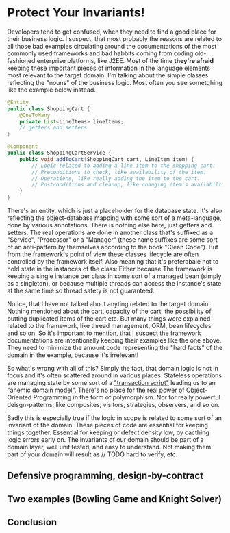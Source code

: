 # Protect Your Invariants!

Developers tend to get confused, when they need to find a good place for their business logic. I suspect, that most probably the reasons are related to all those bad examples circulating around the documentations of the most commonly used frameworks and bad habbits coming from coding old-fashioned enterprise platforms, like J2EE. Most of the time **they're afraid** keeping these important pieces of information in the language elements most relevant to the target domain: I'm talking about the simple classes reflecting the "nouns" of the business logic. Most often you see sometghing like the example below instead.

```Java
@Entity 
public class ShoppingCart {
    @OneToMany
    private List<LineItems> lineItems;
    // getters and setters
}
```

```Java
@Component
public class ShoppingCartService {
    public void addToCart(ShoppingCart cart, LineItem item) {
        // Logic related to adding a line item to the shopping cart:
        // Preconditions to check, like availability of the item.
        // Operations, like really adding the item to the cart.
        // Postconditions and cleanup, like changing item's availabiltiy and transaction management.
    }
}
```

There's an entity, which is just a placeholder for the database state. It's also reflecting the object-database mapping with some sort of a meta-language, done by various annotations. There is nothing else here, just getters and setters. The real operations are done in another class that's suffixed as a "Service", "Processor" or a "Manager" (these name suffixes are some sort of an anti-pattern by themselves according to the book "Clean Code"). But from the framework's point of view these classes lifecycle are often controlled by the framework itself. Also meaning that it's preferabale not to hold state in the instances of the class: Either because The framework is keeping a single instance per class in some sort of a managed bean (simply as a singleton), or because multiple threads can access the instance's state at the same time so thread safety is not guaranteed. 

Notice, that I have not talked about anyting related to the target domain. Nothing mentioned about the cart, capacity of the cart, the possibility of putting duplicated items of the cart etc. But many things were explained related to the framework, like thread management, ORM, bean lifecycles and so on. So it's important to mention, that I suspect the framework documentations are intentionally keeping their examples like the one above. They need to minimize the amount code representing the "hard facts" of the domain in the example, because it's irrelevant!

So what's wrong with all of this? Simply the fact, that domain logic is not in focus and it's often scattered around in various places. Stateless operations are managing state by some sort of a ["transaction script"](https://www.martinfowler.com/eaaCatalog/transactionScript.html) leading us to an ["anemic domain model"](https://www.martinfowler.com/bliki/AnemicDomainModel.html). There's no place for the real power of Object-Oriented Programming in the form of polymorphism. Nor for really powerful deisgn-patterns, like composites, visitors, strategies, observers, and so on.

Sadly this is especially true if the logic in scope is related to some sort of an invariant of the domain. These pieces of code are essential for keeping things together. Essential for keeping or defect density low, by cacthing logic errors early on. The invariants of our domain should be part of a domain layer, well unit tested, and easy to understand.  Not making them part of your domain will result as // TODO hard to verify, etc.

## Defensive programming, design-by-contract

## Two examples (Bowling Game and Knight Solver)

## Conclusion